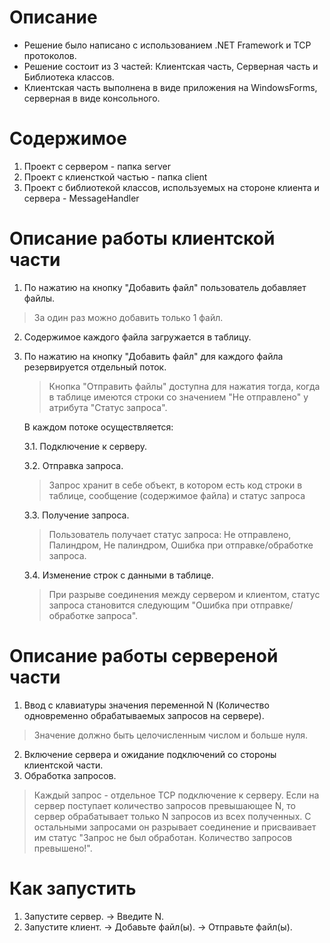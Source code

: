 # Описание
- Решение было написано с использованием .NET Framework и TCP протоколов. 
- Решение состоит из 3 частей: Клиентская часть, Серверная часть и Библиотека классов.
- Клиентская часть выполнена в виде приложения на WindowsForms, серверная в виде консольного.

# Содержимое
1. Проект с сервером - папка server
2. Проект с клиенсткой частью - папка client
3. Проект с библиотекой классов, используемых на стороне клиента и сервера - MessageHandler

# Описание работы клиентской части
1. По нажатию на кнопку "Добавить файл" пользователь добавляет файлы. 
> За один раз можно добавить только 1 файл.

2. Содержимое каждого файла загружается в таблицу.
3. По нажатию на кнопку "Добавить файл" для каждого файла резервируется отдельный поток.
	> Кнопка "Отправить файлы" доступна для нажатия тогда, когда в таблице имеются строки со значением "Не отправлено" у атрибута "Статус запроса".
	
	В каждом потоке осуществляется:
	
	3.1. Подключение к серверу. 
	
	3.2. Отправка запроса.
	> Запрос хранит в себе объект, в котором есть код строки в таблице, сообщение (содержимое файла) и статус запроса
	
	3.3. Получение запроса.
	> Пользователь получает статус запроса: Не отправлено, Палиндром, Не палиндром, Ошибка при отправке/обработке запроса.
	
	3.4. Изменение строк с данными в таблице.  
	> При разрыве соединения между сервером и клиентом, статус запроса становится следующим "Ошибка при отправке/обработке запроса".

# Описание работы сервереной части
1. Ввод с клавиатуры значения переменной N (Количество одновременно обрабатываемых запросов на сервере). 
> Значение должно быть целочисленным числом и больше нуля.
2. Включение сервера и ожидание подключений со стороны клиентской части.
3. Обработка запросов.
> Каждый запрос - отдельное TCP подключение к серверу. Eсли на сервер поступает количество запросов превышающее N, то сервер обрабатывает только N запросов из всех полученных. С остальными запросами он разрывает соединение и присваивает им статус "Запрос не был обработан. Количество запросов превышено!". 

# Как запустить
1. Запустите сервер. -> Введите N.
2. Запустите клиент. -> Добавьте файл(ы). -> Отправьте файл(ы).
	
